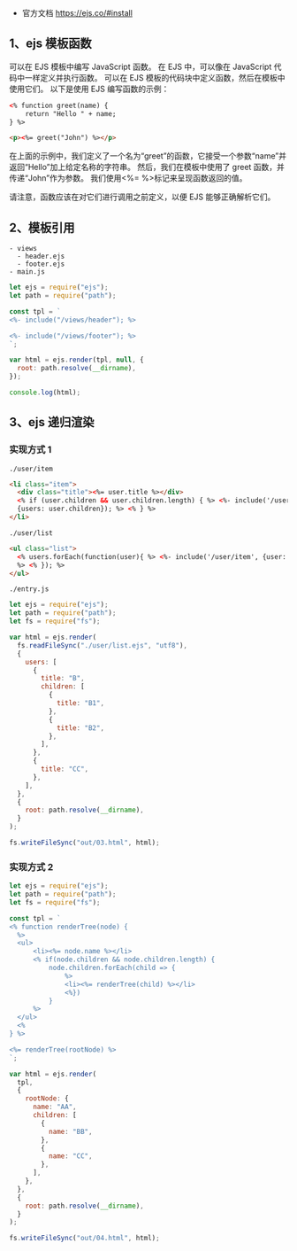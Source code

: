 - 官方文档 https://ejs.co/#install

## 1、ejs 模板函数

可以在 EJS 模板中编写 JavaScript 函数。 在 EJS 中，可以像在 JavaScript 代码中一样定义并执行函数。 可以在 EJS 模板的代码块中定义函数，然后在模板中使用它们。
以下是使用 EJS 编写函数的示例：

```html
<% function greet(name) {
    return "Hello " + name;
} %>

<p><%= greet("John") %></p>
```

在上面的示例中，我们定义了一个名为“greet”的函数，它接受一个参数“name”并返回“Hello”加上给定名称的字符串。 然后，我们在模板中使用了 greet 函数，并传递“John”作为参数。 我们使用<%= %>标记来呈现函数返回的值。

请注意，函数应该在对它们进行调用之前定义，以便 EJS 能够正确解析它们。

## 2、模板引用

```
- views
  - header.ejs
  - footer.ejs
- main.js
```

```js
let ejs = require("ejs");
let path = require("path");

const tpl = `
<%- include("/views/header"); %>

<%- include("/views/footer"); %>
`;

var html = ejs.render(tpl, null, {
  root: path.resolve(__dirname),
});

console.log(html);

```

## 3、ejs 递归渲染

### 实现方式 1

`./user/item`

```html
<li class="item">
  <div class="title"><%= user.title %></div>
  <% if (user.children && user.children.length) { %> <%- include('/user/list',
  {users: user.children}); %> <% } %>
</li>
```

`./user/list`

```html
<ul class="list">
  <% users.forEach(function(user){ %> <%- include('/user/item', {user: user});
  %> <% }); %>
</ul>
```

`./entry.js`

```js
let ejs = require("ejs");
let path = require("path");
let fs = require("fs");

var html = ejs.render(
  fs.readFileSync("./user/list.ejs", "utf8"),
  {
    users: [
      {
        title: "B",
        children: [
          {
            title: "B1",
          },
          {
            title: "B2",
          },
        ],
      },
      {
        title: "CC",
      },
    ],
  },
  {
    root: path.resolve(__dirname),
  }
);

fs.writeFileSync("out/03.html", html);
```

### 实现方式 2

```js
let ejs = require("ejs");
let path = require("path");
let fs = require("fs");

const tpl = `
<% function renderTree(node) {
  %>
  <ul>
      <li><%= node.name %></li>
      <% if(node.children && node.children.length) {
          node.children.forEach(child => {
              %> 
              <li><%= renderTree(child) %></li>
              <%})
          }
      %>
  </ul>
  <%
} %>

<%= renderTree(rootNode) %>
`;

var html = ejs.render(
  tpl,
  {
    rootNode: {
      name: "AA",
      children: [
        {
          name: "BB",
        },
        {
          name: "CC",
        },
      ],
    },
  },
  {
    root: path.resolve(__dirname),
  }
);

fs.writeFileSync("out/04.html", html);
```
